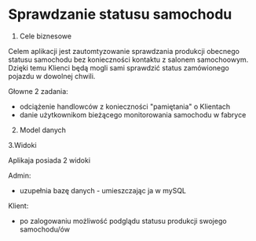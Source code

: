 # Sprawdzanie statusu samochodu
1. Cele biznesowe

Celem aplikacji jest zautomtyzowanie sprawdzania produkcji obecnego statusu samochodu 
bez konieczności kontaktu z salonem samochoowym. 
Dzięki temu Klienci będą mogli sami sprawdzić status zamówionego pojazdu w dowolnej chwili. 


Głowne 2 zadania:
- odciążenie handlowców z konieczności "pamiętania" o Klientach 
- danie użytkownikom bieżącego monitorowania samochodu w fabryce 


2. Model danych


3.Widoki 

Aplikaja posiada 2 widoki

Admin:
- uzupełnia bazę danych - umieszczając ja w mySQL 

Klient: 
- po zalogowaniu możliwość podglądu statusu produkcji swojego samochodu/ów 

